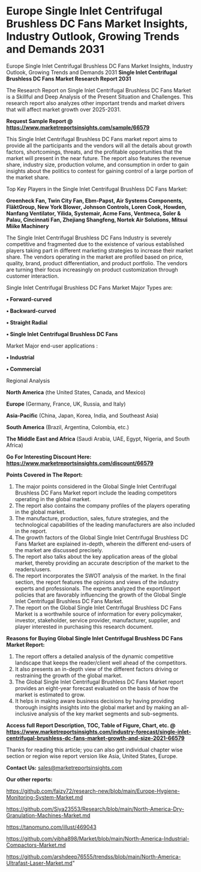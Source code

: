 # Europe Single Inlet Centrifugal Brushless DC Fans Market Insights, Industry Outlook, Growing Trends and Demands 2031
Europe Single Inlet Centrifugal Brushless DC Fans Market Insights, Industry Outlook, Growing Trends and Demands 2031
<strong>Single Inlet Centrifugal Brushless DC Fans Market Research Report 2031</strong>

The Research Report on Single Inlet Centrifugal Brushless DC Fans Market is a Skillful and Deep Analysis of the Present Situation and Challenges. This research report also analyzes other important trends and market drivers that will affect market growth over 2025-2031.

<strong>Request Sample Report @ <a href=https://www.marketreportsinsights.com/sample/66579>https://www.marketreportsinsights.com/sample/66579</a></strong>

This Single Inlet Centrifugal Brushless DC Fans market report aims to provide all the participants and the vendors will all the details about growth factors, shortcomings, threats, and the profitable opportunities that the market will present in the near future. The report also features the revenue share, industry size, production volume, and consumption in order to gain insights about the politics to contest for gaining control of a large portion of the market share.

Top Key Players in the Single Inlet Centrifugal Brushless DC Fans Market:

<strong>Greenheck Fan, Twin City Fan, Ebm-Papst, Air Systems Components, FläktGroup, New York Blower, Johnson Controls, Loren Cook, Howden, Nanfang Ventilator, Yilida, Systemair, Acme Fans, Ventmeca, Soler & Palau, Cincinnati Fan, Zhejiang Shangfeng, Nortek Air Solutions, Mitsui Miike Machinery</strong>

The Single Inlet Centrifugal Brushless DC Fans Industry is severely competitive and fragmented due to the existence of various established players taking part in different marketing strategies to increase their market share. The vendors operating in the market are profiled based on price, quality, brand, product differentiation, and product portfolio. The vendors are turning their focus increasingly on product customization through customer interaction.

Single Inlet Centrifugal Brushless DC Fans Market Major Types are:

<strong>• Forward-curved

• Backward-curved

• Straight Radial

• Single Inlet Centrifugal Brushless DC Fans</strong>

Market Major end-user applications :

<strong>• Industrial

• Commercial</strong>

Regional Analysis

</u><strong><b>North America</b></strong> (the United States, Canada, and Mexico)

<strong><b>Europe </b></strong>(Germany, France, UK, Russia, and Italy)

<strong><b>Asia-Pacific</b></strong> (China, Japan, Korea, India, and Southeast Asia)

<strong><b>South America</b></strong> (Brazil, Argentina, Colombia, etc.)

<strong><b>The Middle East and Africa</b></strong> (Saudi Arabia, UAE, Egypt, Nigeria, and South Africa)

<strong>Go For Interesting Discount Here: <a href=https://www.marketreportsinsights.com/discount/66579>https://www.marketreportsinsights.com/discount/66579</a></strong>

<strong>Points Covered in The Report:</strong>
<ol>
  <li>The major points considered in the Global Single Inlet Centrifugal Brushless DC Fans Market report include the leading competitors operating in the global market.</li>
  <li>The report also contains the company profiles of the players operating in the global market.</li>
  <li>The manufacture, production, sales, future strategies, and the technological capabilities of the leading manufacturers are also included in the report.</li>
  <li>The growth factors of the Global Single Inlet Centrifugal Brushless DC Fans Market are explained in-depth, wherein the different end-users of the market are discussed precisely.</li>
  <li>The report also talks about the key application areas of the global market, thereby providing an accurate description of the market to the readers/users.</li>
  <li>The report incorporates the SWOT analysis of the market. In the final section, the report features the opinions and views of the industry experts and professionals. The experts analyzed the export/import policies that are favorably influencing the growth of the Global Single Inlet Centrifugal Brushless DC Fans Market.</li>
  <li>The report on the Global Single Inlet Centrifugal Brushless DC Fans Market is a worthwhile source of information for every policymaker, investor, stakeholder, service provider, manufacturer, supplier, and player interested in purchasing this research document.</li>
</ol>
<strong>Reasons for Buying Global Single Inlet Centrifugal Brushless DC Fans Market Report:</strong>

<ol>
  <li>The report offers a detailed analysis of the dynamic competitive landscape that keeps the reader/client well ahead of the competitors.</li>
  <li>It also presents an in-depth view of the different factors driving or restraining the growth of the global market.</li>
  <li>The Global Single Inlet Centrifugal Brushless DC Fans Market report provides an eight-year forecast evaluated on the basis of how the market is estimated to grow.</li>
  <li>It helps in making aware business decisions by having providing thorough insights insights into the global market and by making an all-inclusive analysis of the key market segments and sub-segments.</li>
</ol>
<strong>Access full Report Description, TOC, Table of Figure, Chart, etc. @ <a href=https://www.marketreportsinsights.com/industry-forecast/single-inlet-centrifugal-brushless-dc-fans-market-growth-and-size-2021-66579>https://www.marketreportsinsights.com/industry-forecast/single-inlet-centrifugal-brushless-dc-fans-market-growth-and-size-2021-66579</a></strong>


Thanks for reading this article; you can also get individual chapter wise section or region wise report version like Asia, United States, Europe.

<strong>Contact Us:</strong>
sales@marketreportsinsights.com

<strong>Our other reports:</strong>

<a href=https://github.com/faizy72/research-new/blob/main/Europe-Hygiene-Monitoring-System-Market.md>https://github.com/faizy72/research-new/blob/main/Europe-Hygiene-Monitoring-System-Market.md</a>

<a href=https://github.com/Siya23553/Research/blob/main/North-America-Dry-Granulation-Machines-Market.md>https://github.com/Siya23553/Research/blob/main/North-America-Dry-Granulation-Machines-Market.md</a>

<a href=https://tanomuno.com/illust/469043>https://tanomuno.com/illust/469043</a>

<a href=https://github.com/vibha898/Market/blob/main/North-America-Industrial-Compactors-Market.md>https://github.com/vibha898/Market/blob/main/North-America-Industrial-Compactors-Market.md</a>

<a href=https://github.com/arshdeep76555/trendss/blob/main/North-America-Ultrafast-Laser-Market.md>https://github.com/arshdeep76555/trendss/blob/main/North-America-Ultrafast-Laser-Market.md</a>"
